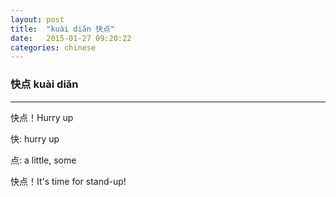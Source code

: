 ```yaml
---
layout: post
title:  "kuài diǎn 快点"
date:   2015-01-27 09:20:22 
categories: chinese
---
```

### 快点 kuài diǎn 

-----------
快点！Hurry up 

快: hurry up

点: a little, some

快点！It's time for stand-up!
